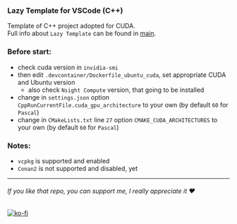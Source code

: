 ### Lazy Template for VSCode (C++)
Template of C++ project adopted for CUDA.<br/>
Full info about `Lazy Template` can be found in [main](https://github.com/R3D9477/vscLazyTemplate_Cpp/blob/main/).

### Before start:
* check cuda version in `invidia-smi`
* then edit `.devcontainer/Dockerfile_ubuntu_cuda`, set appropriate CUDA and Ubuntu version
    * also check `Nsight Compute` version, that going to be installed
* change in `settings.json` option `CppRunCurrentFile.cuda_gpu_architecture` to your own (by default `60` for `Pascal`)
* change in `CMakeLists.txt` line `27` option `CMAKE_CUDA_ARCHITECTURES` to your own (by default `60` for `Pascal`)

### Notes:
* `vcpkg` is supported and enabled
* `Conan2` is not supported and disabled, yet

---

###### If you like that repo, you can support me, I really appreciate it :heart:
[![ko-fi](https://www.ko-fi.com/img/githubbutton_sm.svg)](https://ko-fi.com/R3D9477)
